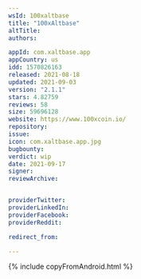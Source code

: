 ```yaml
---
wsId: 100xaltbase
title: "100xAltbase"
altTitle: 
authors:

appId: com.xaltbase.app
appCountry: us
idd: 1570826163
released: 2021-08-18
updated: 2021-09-03
version: "2.1.1"
stars: 4.82759
reviews: 58
size: 59696128
website: https://www.100xcoin.io/
repository: 
issue: 
icon: com.xaltbase.app.jpg
bugbounty: 
verdict: wip
date: 2021-09-17
signer: 
reviewArchive:


providerTwitter: 
providerLinkedIn: 
providerFacebook: 
providerReddit: 

redirect_from:

---
```


 {% include copyFromAndroid.html %}
